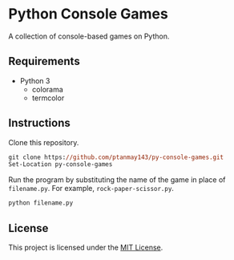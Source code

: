 # Python Console Games

A collection of console-based games on Python.

## Requirements

- Python 3
  - colorama
  - termcolor

## Instructions

Clone this repository.

```ps
git clone https://github.com/ptanmay143/py-console-games.git
Set-Location py-console-games
```

Run the program by substituting the name of the game in place of `filename.py`. For example, `rock-paper-scissor.py`.

```ps
python filename.py
```

## License

This project is licensed under the [MIT License](https://choosealicense.com/licenses/mit/).
